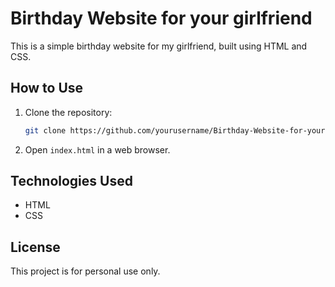 # Birthday Website for your girlfriend

This is a simple birthday website for my girlfriend, built using HTML and CSS.

## How to Use
1. Clone the repository:
   ```sh
   git clone https://github.com/yourusername/Birthday-Website-for-your-Girlfriend.git
   ```
2. Open `index.html` in a web browser.

## Technologies Used
- HTML
- CSS

## License
This project is for personal use only.
